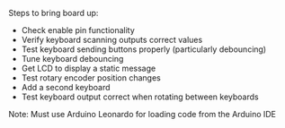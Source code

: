 Steps to bring board up:
* Check enable pin functionality
* Verify keyboard scanning outputs correct values
* Test keyboard sending buttons properly (particularly debouncing)
* Tune keyboard debouncing
* Get LCD to display a static message
* Test rotary encoder position changes
* Add a second keyboard
* Test keyboard output correct when rotating between keyboards

Note: Must use Arduino Leonardo for loading code from the Arduino IDE
